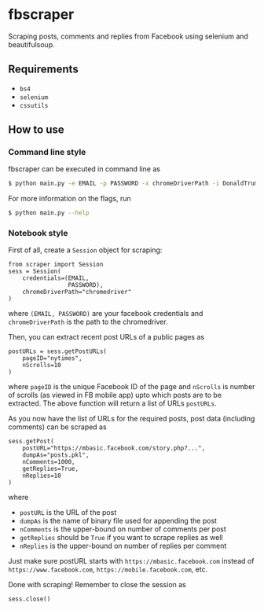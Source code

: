 # fbscraper
Scraping posts, comments and replies from Facebook using selenium and beautifulsoup.
## Requirements
* `bs4`
* `selenium`
* `cssutils`
## How to use
### Command line style
fbscraper can be executed in command line as
```bash
$ python main.py -e EMAIL -p PASSWORD -x chromeDriverPath -i DonaldTrump -s 100 -d posts.pkl -g true [-c 1000] [-r 1000] [-j false]
```
For more information on the flags, run
```bash
$ python main.py --help
```
### Notebook style
First of all, create a `Session` object for scraping:
```python3
from scraper import Session
sess = Session(
    credentials=(EMAIL, 
                 PASSWORD), 
    chromeDriverPath="chromedriver"
)
```
where `(EMAIL, PASSWORD)` are your facebook credentials and `chromeDriverPath` is the path to the chromedriver.

Then, you can extract recent post URLs of a public pages as
```python3
postURLs = sess.getPostURLs(
    pageID="nytimes", 
    nScrolls=10
)
```
where `pageID` is the unique Facebook ID of the page and `nScrolls` is number of scrolls (as viewed in FB mobile app) upto which posts are to be extracted. The above function will return a list of URLs `postURLs`.

As you now have the list of URLs for the required posts, post data (including comments) can be scraped as
```python3
sess.getPost(
    postURL="https://mbasic.facebook.com/story.php?...",
    dumpAs="posts.pkl",
    nComments=1000,
    getReplies=True,
    nReplies=10
)
```
where 
* `postURL` is the URL of the post
* `dumpAs` is the name of binary file used for appending the post
* `nComments` is the upper-bound on number of comments per post
* `getReplies` should be `True` if you want to scrape replies as well
* `nReplies` is the upper-bound on number of replies per comment

Just make sure postURL starts with `https://mbasic.facebook.com` instead of `https://www.facebook.com`, `https://mobile.facebook.com`, etc.

Done with scraping! Remember to close the session as 
```python3
sess.close()
```
